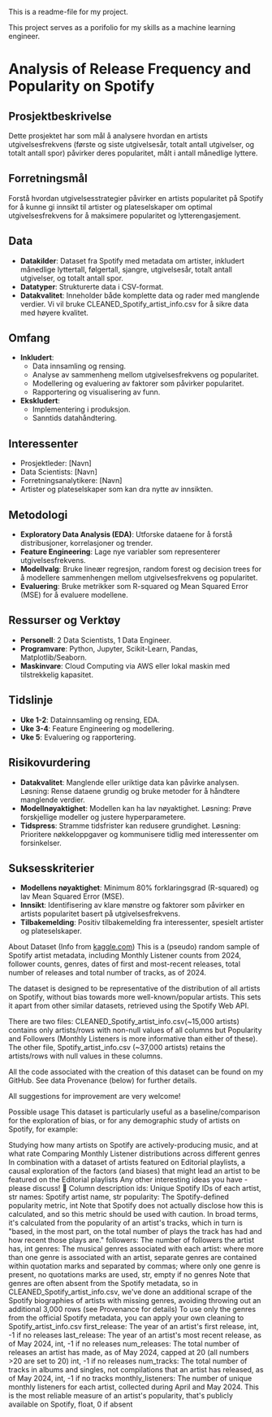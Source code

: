 This is a readme-file for my project.

This project serves as a porifolio for my skills as a machine learning 
engineer.


# Analysis of Release Frequency and Popularity on Spotify

## Prosjektbeskrivelse
Dette prosjektet har som mål å analysere hvordan en artists utgivelsesfrekvens (første og siste utgivelsesår, totalt antall utgivelser, og totalt antall spor) påvirker deres popularitet, målt i antall månedlige lyttere.

## Forretningsmål
Forstå hvordan utgivelsesstrategier påvirker en artists popularitet på Spotify for å kunne gi innsikt til artister og plateselskaper om optimal utgivelsesfrekvens for å maksimere popularitet og lytterengasjement.

## Data
- **Datakilder**: Dataset fra Spotify med metadata om artister, inkludert månedlige lyttertall, følgertall, sjangre, utgivelsesår, totalt antall utgivelser, og totalt antall spor.
- **Datatyper**: Strukturerte data i CSV-format.
- **Datakvalitet**: Inneholder både komplette data og rader med manglende verdier. Vi vil bruke CLEANED_Spotify_artist_info.csv for å sikre data med høyere kvalitet.

## Omfang
- **Inkludert**:
  - Data innsamling og rensing.
  - Analyse av sammenheng mellom utgivelsesfrekvens og popularitet.
  - Modellering og evaluering av faktorer som påvirker popularitet.
  - Rapportering og visualisering av funn.
- **Ekskludert**:
  - Implementering i produksjon.
  - Sanntids datahåndtering.

## Interessenter
- Prosjektleder: [Navn]
- Data Scientists: [Navn]
- Forretningsanalytikere: [Navn]
- Artister og plateselskaper som kan dra nytte av innsikten.

## Metodologi
- **Exploratory Data Analysis (EDA)**: Utforske dataene for å forstå distribusjoner, korrelasjoner og trender.
- **Feature Engineering**: Lage nye variabler som representerer utgivelsesfrekvens.
- **Modellvalg**: Bruke lineær regresjon, random forest og decision trees for å modellere sammenhengen mellom utgivelsesfrekvens og popularitet.
- **Evaluering**: Bruke metrikker som R-squared og Mean Squared Error (MSE) for å evaluere modellene.

## Ressurser og Verktøy
- **Personell**: 2 Data Scientists, 1 Data Engineer.
- **Programvare**: Python, Jupyter, Scikit-Learn, Pandas, Matplotlib/Seaborn.
- **Maskinvare**: Cloud Computing via AWS eller lokal maskin med tilstrekkelig kapasitet.

## Tidslinje
- **Uke 1-2**: Datainnsamling og rensing, EDA.
- **Uke 3-4**: Feature Engineering og modellering.
- **Uke 5**: Evaluering og rapportering.

## Risikovurdering
- **Datakvalitet**: Manglende eller uriktige data kan påvirke analysen. Løsning: Rense dataene grundig og bruke metoder for å håndtere manglende verdier.
- **Modellnøyaktighet**: Modellen kan ha lav nøyaktighet. Løsning: Prøve forskjellige modeller og justere hyperparametere.
- **Tidspress**: Stramme tidsfrister kan redusere grundighet. Løsning: Prioritere nøkkeloppgaver og kommunisere tidlig med interessenter om forsinkelser.

## Suksesskriterier
- **Modellens nøyaktighet**: Minimum 80% forklaringsgrad (R-squared) og lav Mean Squared Error (MSE).
- **Innsikt**: Identifisering av klare mønstre og faktorer som påvirker en artists popularitet basert på utgivelsesfrekvens.
- **Tilbakemelding**: Positiv tilbakemelding fra interessenter, spesielt artister og plateselskaper.





About Dataset (Info from [kaggle.com](https://www.kaggle.com/datasets/sarahjeffreson/large-random-spotify-artist-sample-with-metadata?resource=download))
This is a (pseudo) random sample of Spotify artist metadata, including Monthly Listener counts from 2024, follower counts, genres, dates of first and most-recent releases, total number of releases and total number of tracks, as of 2024.

The dataset is designed to be representative of the distribution of all artists on Spotify, without bias towards more well-known/popular artists. This sets it apart from other similar datasets, retrieved using the Spotify Web API.

There are two files: CLEANED_Spotify_artist_info.csv(~15,000 artists) contains only artists/rows with non-null values of all columns but Popularity and Followers (Monthly Listeners is more informative than either of these). The other file, Spotify_artist_info.csv (~37,000 artists) retains the artists/rows with null values in these columns.

All the code associated with the creation of this dataset can be found on my GitHub. See data Provenance (below) for further details.

All suggestions for improvement are very welcome!

Possible usage
This dataset is particularly useful as a baseline/comparison for the exploration of bias, or for any demographic study of artists on Spotify, for example:

Studying how many artists on Spotify are actively-producing music, and at what rate
Comparing Monthly Listener distributions across different genres
In combination with a dataset of artists featured on Editorial playlists, a causal exploration of the factors (and biases) that might lead an artist to be featured on the Editorial playlists
Any other interesting ideas you have - please discuss! 🙏
Column description
ids: Unique Spotify IDs of each artist, str
names: Spotify artist name, str
popularity: The Spotify-defined popularity metric, int
Note that Spotify does not actually disclose how this is calculated, and so this metric should be used with caution. In broad terms, it's calculated from the popularity of an artist's tracks, which in turn is "based, in the most part, on the total number of plays the track has had and how recent those plays are."
followers: The number of followers the artist has, int
genres: The musical genres associated with each artist: where more than one genre is associated with an artist, separate genres are contained within quotation marks and separated by commas; where only one genre is present, no quotations marks are used, str, empty if no genres
Note that genres are often absent from the Spotify metadata, so in CLEANED_Spotify_artist_info.csv, we've done an additional scrape of the Spotify biographies of artists with missing genres, avoiding throwing out an additional 3,000 rows (see Provenance for details)
To use only the genres from the official Spotify metadata, you can apply your own cleaning to Spotify_artist_info.csv
first_release: The year of an artist's first release, int, -1 if no releases
last_release: The year of an artist's most recent release, as of May 2024, int, -1 if no releases
num_releases: The total number of releases an artist has made, as of May 2024, capped at 20 (all numbers >20 are set to 20) int, -1 if no releases
num_tracks: The total number of tracks in albums and singles, not compilations that an artist has released, as of May 2024, int, -1 if no tracks
monthly_listeners: The number of unique monthly listeners for each artist, collected during April and May 2024. This is the most reliable measure of an artist's popularity, that's publicly available on Spotify, float, 0 if absent